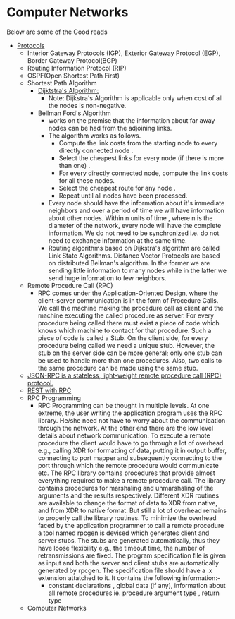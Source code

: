 # Computer Networks

Below are some of the Good reads

* [Protocols](https://www.cse.iitk.ac.in/users/dheeraj/cs425/lec24.html)
  * Interior Gateway Protocols (IGP), Exterior Gateway Protocol (EGP), Border Gateway Protocol(BGP)
  * Routing Information Protocol (RIP)
  * OSPF(Open Shortest Path First)
  * Shortest Path Algorithm
    * [Dijktstra's Algorithm:](https://www.cse.iitk.ac.in/users/dheeraj/cs425/lec25.html)
      * Note: Dijkstra's Algorithm is applicable only when cost of all the nodes is non-negative.
    * Bellman Ford's Algorithm
      * works on the premise that the information about far away nodes can be had from the adjoining links.
      * The algorithm works as follows.
        * Compute the link costs from the starting node to every directly connected node .
        * Select the cheapest links for every node (if there is more than one) .
        * For every directly connected node, compute the link costs for all these nodes.
        * Select the cheapest route for any node . 
        * Repeat until all nodes have been processed.
      * Every node should have the information about it's immediate neighbors and over a period of time we will have information about other nodes. Within n units of time , where n is the diameter of the network, every node will have the complete information. We do not need to be synchronized i.e. do not need to exchange information at the same time.
      * Routing algorithms based on Dijkstra's algorithm are called Link State Algorithms. Distance Vector Protocols are based on distributed Bellman's algorithm. In the former we are sending little information to many nodes while in the latter we send huge information to few neighbors.
  * Remote Procedure Call (RPC)
    * RPC comes under the Application-Oriented Design, where the client-server communication is in the form of Procedure Calls. We call the machine making the procedure call as client and the machine executing the called procedure as server. For every procedure being called there must exist a piece of code which knows which machine to contact for that procedure. Such a piece of code is called a Stub. On the client side, for every procedure being called we need a unique stub. However, the stub on the server side can be more general; only one stub can be used to handle more than one procedures. Also, two calls to the same procedure can be made using the same stub.
  * [JSON-RPC is a stateless, light-weight remote procedure call (RPC) protocol.](https://www.jsonrpc.org/specification)
  * [REST with RPC](https://medium.com/@tlhunter/is-it-time-to-replace-rest-with-rpc-1304379456a2)
  * RPC Programming
      * RPC Programming can be thought in multiple levels. At one extreme, the user writing the application program uses the RPC library. He/she need not have to worry about the communication through the network. At the other end there are the low level details about network communication. To execute a remote procedure the client would have to go through a lot of overhead e.g., calling XDR for formatting of data, putting it in output buffer, connecting to port mapper and subsequently connecting to the port through which the remote procedure would communicate etc. The RPC library contains procedures that provide almost everything required to make a remote procedure call. The library contains procedures for marshaling and unmarshaling of the arguments and the results respectively. Different XDR routines are available to change the format of data to XDR from native, and from XDR to native format. But still a lot of overhead remains to properly call the library routines. To minimize the overhead faced by the application programmer to call a remote procedure a tool named rpcgen is devised which generates client and server stubs. The stubs are generated automatically, thus they have loose flexibility e.g., the timeout time, the number of retransmissions are fixed. The program specification file is given as input and both the server and client stubs are automatically generated by rpcgen. The specification file should have a .x extension attatched to it. It contains the following information:-
        * constant declarations ,
          global data (if any),
          information about all remote procedures ie.
          procedure argument type ,
          return type
  *  Computer Networks

